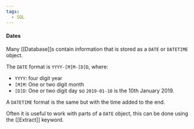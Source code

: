 ```yaml
---
tags:
  - SQL
---
```

#### Dates 
Many [[Database]]s contain information that is stored as a `DATE` or `DATETIME` object. 

The `DATE` format is `YYYY-[M]M-[D]D`, where:
- `YYYY`: four digit year
- `[M]M`: One or two digit month 
- `[D]D`: One or two digit day
so `2019-01-10` is the 10th January 2019. 

A `DATETIME` format is the same but with the time added to the end. 

Often it is useful to work with parts of a `DATE` object, this can be done using the [[Extract]] keyword. 